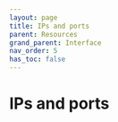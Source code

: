 ```yaml
---
layout: page
title: IPs and ports
parent: Resources
grand_parent: Interface
nav_order: 5
has_toc: false
---
```


# IPs and ports